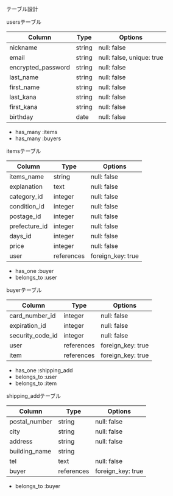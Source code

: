 テーブル設計

usersテーブル

| Column             | Type    | Options                   |
| ------------------ | ------- | ------------------------- |
| nickname           | string  | null: false               |
| email              | string  | null: false, unique: true |
| encrypted_password | string  | null: false               |
| last_name          | string  | null: false               |
| first_name         | string  | null: false               |
| last_kana          | string  | null: false               |
| first_kana         | string  | null: false               |
| birthday           | date    | null: false               |

- has_many :items
- has_many :buyers


itemsテーブル

| Column        | Type       | Options           |
| ------------- | ---------- | ----------------- |
| items_name    | string     | null: false       |
| explanation   | text       | null: false       |
| category_id   | integer    | null: false       |
| condition_id  | integer    | null: false       |
| postage_id    | integer    | null: false       |
| prefecture_id | integer    | null: false       |
| days_id       | integer    | null: false       |
| price         | integer    | null: false       |
| user          | references | foreign_key: true |

- has_one :buyer
- belongs_to :user


buyerテーブル

| Column           | Type       | Options           |
| ---------------- | ---------- | ----------------- |
| card_number_id   | integer    | null: false       |
| expiration_id    | integer    | null: false       |
| security_code_id | integer    | null: false       |
| user             | references | foreign_key: true |
| item             | references | foreign_key: true |

- has_one    :shipping_add
- belongs_to :user
- belongs_to :item

shipping_addテーブル

| Column        | Type       | Options           |
| ------------- | ---------- | ----------------- |
| postal_number | string     | null: false       |
| city          | string     | null: false       |
| address       | string     | null: false       |
| building_name | string     |                   |
| tel           | text       | null: false       |
| buyer         | references | foreign_key: true |

- belongs_to :buyer